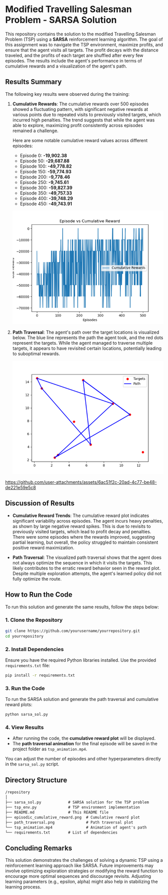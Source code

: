 # **Modified Travelling Salesman Problem - SARSA Solution**

This repository contains the solution to the modified Travelling Salesman Problem (TSP) using a **SARSA** reinforcement learning algorithm. The goal of this assignment was to navigate the TSP environment, maximize profits, and ensure that the agent visits all targets. The profit decays with the distance traveled, and the profits of each target are shuffled after every few episodes. The results include the agent's performance in terms of cumulative rewards and a visualization of the agent's path.

## **Results Summary**

The following key results were observed during the training:

1. **Cumulative Rewards**:
   The cumulative rewards over 500 episodes showed a fluctuating pattern, with significant negative rewards at various points due to repeated visits to previously visited targets, which incurred high penalties. The trend suggests that while the agent was able to explore, maximizing profit consistently across episodes remained a challenge.
   
   Here are some notable cumulative reward values across different episodes:
   
   - Episode 0: **-19,902.38**
   - Episode 50: **-29,687.88**
   - Episode 100: **-49,778.82**
   - Episode 150: **-59,774.93**
   - Episode 200: **-9,778.46**
   - Episode 250: **-9,745.61**
   - Episode 300: **-59,827.39**
   - Episode 350: **-49,757.33**
   - Episode 400: **-39,748.29**
   - Episode 450: **-49,743.91**

   ![Episodic Cumulative Reward](episodic_cumulative_reward.png)

2. **Path Traversal**:
   The agent's path over the target locations is visualized below. The blue line represents the path the agent took, and the red dots represent the targets. While the agent managed to traverse multiple targets, it appears to have revisited certain locations, potentially leading to suboptimal rewards.

   ![Path Traversal](path_traversal.png)



https://github.com/user-attachments/assets/6ac51f2c-20ad-4c77-be48-de221e59e5c8


## **Discussion of Results**

- **Cumulative Reward Trends**: The cumulative reward plot indicates significant variability across episodes. The agent incurs heavy penalties, as shown by large negative reward spikes. This is due to revisits to previously visited targets, which lead to profit decay and penalties. There were some episodes where the rewards improved, suggesting partial learning, but overall, the policy struggled to maintain consistent positive reward maximization.

- **Path Traversal**: The visualized path traversal shows that the agent does not always optimize the sequence in which it visits the targets. This likely contributes to the erratic reward behavior seen in the reward plot. Despite multiple exploration attempts, the agent's learned policy did not fully optimize the route.

## **How to Run the Code**

To run this solution and generate the same results, follow the steps below:

### **1. Clone the Repository**
```bash
git clone https://github.com/yourusername/yourrepository.git
cd yourrepository
```

### **2. Install Dependencies**
Ensure you have the required Python libraries installed. Use the provided `requirements.txt` file:
```bash
pip install -r requirements.txt
```

### **3. Run the Code**
To run the SARSA solution and generate the path traversal and cumulative reward plots:
```bash
python sarsa_sol.py
```

### **4. View Results**
- After running the code, the **cumulative reward plot** will be displayed.
- The **path traversal animation** for the final episode will be saved in the project folder as `tsp_animation.mp4`.




You can adjust the number of episodes and other hyperparameters directly in the `sarsa_sol.py` script.

## **Directory Structure**
```plaintext
/repository
│
├── sarsa_sol.py            # SARSA solution for the TSP problem
├── tsp_env.py              # TSP environment implementation
├── README.md               # This README file
├── episodic_cumulative_reward.png  # Cumulative reward plot
├── path_traversal.png              # Path traversal plot
└── tsp_animation.mp4               # Animation of agent's path
└── requirements.txt        # List of dependencies
```

## **Concluding Remarks**
This solution demonstrates the challenges of solving a dynamic TSP using a reinforcement learning approach like SARSA. Future improvements may involve optimizing exploration strategies or modifying the reward function to encourage more optimal sequences and discourage revisits. Adjusting learning parameters (e.g., epsilon, alpha) might also help in stabilizing the learning process.
